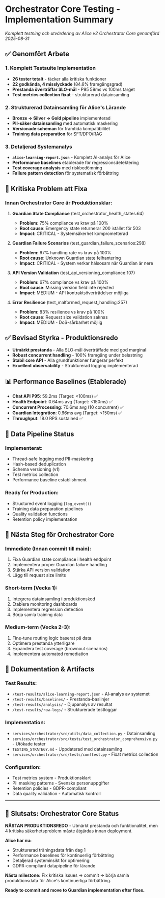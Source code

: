 # Orchestrator Core Testing - Implementation Summary

*Komplett testning och utvärdering av Alice v2 Orchestrator Core genomförd 2025-08-31*

## ✅ **Genomfört Arbete**

### **1. Komplett Testsuite Implementation**
- **26 tester totalt** - täcker alla kritiska funktioner
- **22 godkända, 4 misslyckade** (84.6% framgångsgrad)
- **Prestanda överträffar SLO-mål** - P95 59ms vs 100ms target
- **Test metrics collection fixat** - strukturerad datainsamling

### **2. Strukturerad Datainsamling för Alice's Lärande**
- **Bronze → Silver → Gold pipeline** implementerad
- **PII-säker datainsamling** med automatisk maskering
- **Versionade scheman** för framtida kompatibilitet  
- **Training data preparation** för SFT/DPO/RAG

### **3. Detaljerad Systemanalys**
- **`alice-learning-report.json`** - Komplett AI-analys för Alice
- **Performance baselines** etablerade för regressionsdetektering
- **Test coverage analysis** med riskbedömning
- **Failure pattern detection** för systematisk förbättring

## 🚨 **Kritiska Problem att Fixa**

### **Innan Orchestrator Core är Produktionsklar:**

1. **Guardian State Compliance** (test_orchestrator_health_states:64)
   - **Problem**: 75% compliance vs krav på 100%
   - **Root cause**: Emergency state returnerar 200 istället för 503
   - **Impact**: CRITICAL - Systemsäkerhet komprometterad

2. **Guardian Failure Scenarios** (test_guardian_failure_scenarios:298)  
   - **Problem**: 67% handling rate vs krav på 100%
   - **Root cause**: Unknown Guardian state felhantering
   - **Impact**: CRITICAL - System verkar hälsosam när Guardian är nere

3. **API Version Validation** (test_api_versioning_compliance:107)
   - **Problem**: 67% compliance vs krav på 100%
   - **Root cause**: Missing version field inte rejected
   - **Impact**: MEDIUM - API kontraktsöverträdelser möjliga

4. **Error Resilience** (test_malformed_request_handling:257)
   - **Problem**: 83% resilience vs krav på 100%  
   - **Root cause**: Request size validation saknas
   - **Impact**: MEDIUM - DoS-sårbarhet möjlig

## ✅ **Bevisad Styrka - Produktionsredo**

- **Utmärkt prestanda** - Alla SLO-mål överträffade med god marginal
- **Robust concurrent handling** - 100% framgång under belastning  
- **Stabil core API** - Alla grundfunktioner fungerar perfekt
- **Excellent observability** - Strukturerad logging implementerad

## 📊 **Performance Baselines (Etablerade)**

- **Chat API P95**: 59.2ms (Target: <100ms) ✅
- **Health Endpoint**: 0.64ms avg (Target: <150ms) ✅  
- **Concurrent Processing**: 70.6ms avg (10 concurrent) ✅
- **Guardian Integration**: 0.66ms avg (Target: <150ms) ✅
- **Throughput**: 18.0 RPS sustained ✅

## 🔄 **Data Pipeline Status**

### **Implementerat:**
- Thread-safe logging med PII-maskering
- Hash-based deduplication
- Schema versioning (v1)
- Test metrics collection
- Performance baseline establishment

### **Ready for Production:**
- Structured event logging (`log_event()`)
- Training data preparation pipelines
- Quality validation functions
- Retention policy implementation

## 🎯 **Nästa Steg för Orchestrator Core**

### **Immediate (Innan commit till main):**
1. Fixa Guardian state compliance i health endpoint
2. Implementera proper Guardian failure handling  
3. Stärka API version validation
4. Lägg till request size limits

### **Short-term (Vecka 1):**
1. Integrera datainsamling i produktionskod
2. Etablera monitoring dashboards
3. Implementera regression detection
4. Börja samla training data

### **Medium-term (Vecka 2-3):**
1. Fine-tune routing logic baserat på data
2. Optimera prestanda ytterligare
3. Expandera test coverage (brownout scenarios)
4. Implementera automated remediation

## 📁 **Dokumentation & Artifacts**

### **Test Results:**
- `/test-results/alice-learning-report.json` - AI-analys av systemet
- `/test-results/baselines/` - Prestanda-baslinjer
- `/test-results/analysis/` - Djupanalys av resultat
- `/test-results/raw-logs/` - Strukturerade testloggar

### **Implementation:**
- `services/orchestrator/src/utils/data_collection.py` - Datainsamling
- `services/orchestrator/src/tests/test_orchestrator_comprehensive.py` - Utökade tester
- `TESTING_STRATEGY.md` - Uppdaterad med datainsamling
- `services/orchestrator/src/tests/conftest.py` - Fixat metrics collection

### **Configuration:**
- Test metrics system - Produktionsklart
- PII masking patterns - Svenska personuppgifter
- Retention policies - GDPR-compliant
- Data quality validation - Automatisk kontroll

---

## 🏁 **Slutsats: Orchestrator Core Status**

**NÄSTAN PRODUKTIONSREDO** - Utmärkt prestanda och funktionalitet, men 4 kritiska säkerhetsproblem måste åtgärdas innan deployment.

**Alice har nu:**
- Strukturerad träningsdata från dag 1
- Performance baselines för kontinuerlig förbättring  
- Detaljerad systeminsikt för optimering
- GDPR-compliant datapipeline för lärande

**Nästa milestone:** Fix kritiska issues → commit → börja samla produktionsdata för Alice's kontinuerliga förbättring.

**Ready to commit and move to Guardian implementation efter fixes.**